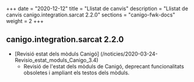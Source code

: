 +++
date        = "2020-12-12"
title       = "Llistat de canvis"
description = "Llistat de canvis canigo.integration.sarcat 2.2.0"
sections    = "canigo-fwk-docs"
weight		= 2
+++

## canigo.integration.sarcat 2.2.0

- [Revisió estat dels mòduls Canigó] (/noticies/2020-03-24-Revisio_estat_moduls_Canigo_3.4)
   - Revisió de l'estat dels mòduls de Canigó, deprecant funcionalitats obsoletes i ampliant els testos dels mòduls.
